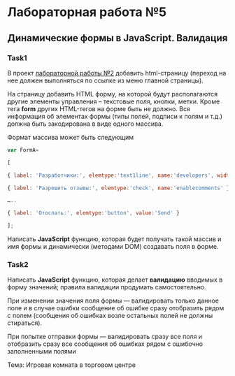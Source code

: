 # Лабораторная работа №5

## Динамические формы в JavaScript. Валидация

### Task1

В проект [лабораторной работы №2](https://github.com/petrik33/BSU-Web-Development/tree/main/Lab%202.%20Table%20and%20Block%20Layout)
добавить html-страницу (переход на нее должен выполняться по ссылке из меню главной страницы).

На страницу добавить HTML форму, на которой будут располагаются другие элементы управления – текстовые поля, кнопки, метки. Кроме тега **form** других HTML-тегов на форме быть не должно. Вся информация об элементах формы (типы полей, подписи к полям и т.д.) должна быть закодирована в виде одного массива.

Формат массива может быть следующим

```js
var FormA= 

[ 

{ label: 'Разработчики:', elemtype:'text1line', name:'developers', width:200 }, 

{ label: 'Разрешить отзывы:', elemtype:'check', name:'enablecomments' }, 

…..

{ label: 'Отослать:', elemtype:'button', value:'Send' }

];
```

Написать **JavaScript** функцию, которая будет получать такой массив и имя формы и динамически (методами DOM) создавать поля в форме.

### Task2

Написать **JavaScript** функцию, которая делает **валидацию** вводимых в форму значений; правила валидации продумать самостоятельно.

При изменении значения поля формы — валидировать только данное поле и в случае ошибки сообщение об ошибке сразу отобразить рядом с полем (сообщения об ошибках возле остальных полей не должны стираться).

При попытке отправки формы — валидировать сразу все поля и отобразить сразу все сообщения об ошибках рядом с ошибочно заполненными полями

Тема: Игровая комната в торговом центре
